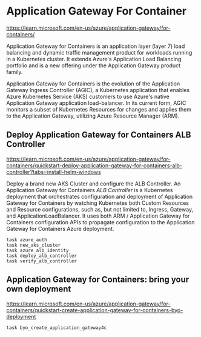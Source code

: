 # Application Gateway For Container

https://learn.microsoft.com/en-us/azure/application-gateway/for-containers/

Application Gateway for Containers is an application layer (layer 7) load balancing and dynamic traffic management product for workloads running in a Kubernetes cluster. It extends Azure's Application Load Balancing portfolio and is a new offering under the Application Gateway product family.

Application Gateway for Containers is the evolution of the Application Gateway Ingress Controller (AGIC), a Kubernetes application that enables Azure Kubernetes Service (AKS) customers to use Azure's native Application Gateway application load-balancer. In its current form, AGIC monitors a subset of Kubernetes Resources for changes and applies them to the Application Gateway, utilizing Azure Resource Manager (ARM).


## Deploy Application Gateway for Containers ALB Controller

https://learn.microsoft.com/en-us/azure/application-gateway/for-containers/quickstart-deploy-application-gateway-for-containers-alb-controller?tabs=install-helm-windows

Deploy a brand new AKS Cluster and configure the ALB Controller. An Application Gateway for Containers *ALB Controller* is a Kubernetes deployment that orchestrates configuration and deployment of Application Gateway for Containers by watching Kubernetes both Custom Resources and Resource configurations, such as, but not limited to, Ingress, Gateway, and ApplicationLoadBalancer. It uses both ARM / Application Gateway for Containers configuration APIs to propagate configuration to the Application Gateway for Containers Azure deployment. 

```
task azure_auth
task new_aks_cluster
task azure_alb_identity
task deploy_alb_controller
task verify_alb_controller
``` 

## Application Gateway for Containers: bring your own deployment

https://learn.microsoft.com/en-us/azure/application-gateway/for-containers/quickstart-create-application-gateway-for-containers-byo-deployment

```
task byo_create_application_gateway4c
``` 